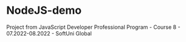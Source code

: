 # NodeJS-demo
Project from JavaScript Developer Professional Program - Course 8 - 07.2022-08.2022 - SoftUni Global
